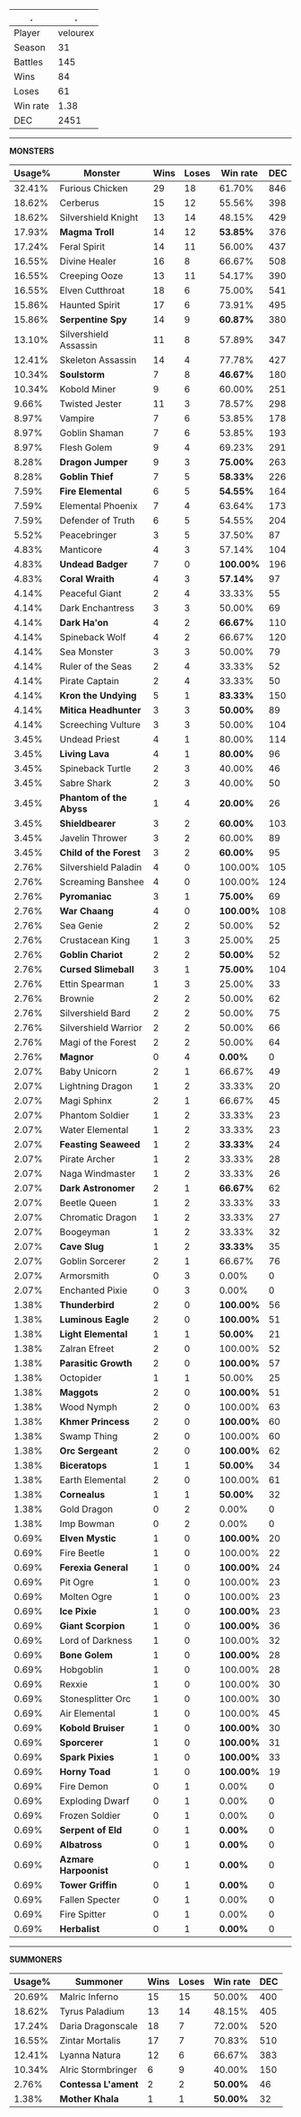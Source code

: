 .|.
|-|-
Player|velourex
Season|31
Battles|145
Wins|84
Loses|61
Win rate|1.38
DEC|2451

---
**MONSTERS**

Usage%|Monster|Wins|Loses|Win rate|DEC|
-|-|-|-|-|-|
32.41%|Furious Chicken|29|18|61.70%|846|
18.62%|Cerberus|15|12|55.56%|398|
18.62%|Silvershield Knight|13|14|48.15%|429|
17.93%|**Magma Troll**|14|12|**53.85%**|376|
17.24%|Feral Spirit|14|11|56.00%|437|
16.55%|Divine Healer|16|8|66.67%|508|
16.55%|Creeping Ooze|13|11|54.17%|390|
16.55%|Elven Cutthroat|18|6|75.00%|541|
15.86%|Haunted Spirit|17|6|73.91%|495|
15.86%|**Serpentine Spy**|14|9|**60.87%**|380|
13.10%|Silvershield Assassin|11|8|57.89%|347|
12.41%|Skeleton Assassin|14|4|77.78%|427|
10.34%|**Soulstorm**|7|8|**46.67%**|180|
10.34%|Kobold Miner|9|6|60.00%|251|
9.66%|Twisted Jester|11|3|78.57%|298|
8.97%|Vampire|7|6|53.85%|178|
8.97%|Goblin Shaman|7|6|53.85%|193|
8.97%|Flesh Golem|9|4|69.23%|291|
8.28%|**Dragon Jumper**|9|3|**75.00%**|263|
8.28%|**Goblin Thief**|7|5|**58.33%**|226|
7.59%|**Fire Elemental**|6|5|**54.55%**|164|
7.59%|Elemental Phoenix|7|4|63.64%|173|
7.59%|Defender of Truth|6|5|54.55%|204|
5.52%|Peacebringer|3|5|37.50%|87|
4.83%|Manticore|4|3|57.14%|104|
4.83%|**Undead Badger**|7|0|**100.00%**|196|
4.83%|**Coral Wraith**|4|3|**57.14%**|97|
4.14%|Peaceful Giant|2|4|33.33%|55|
4.14%|Dark Enchantress|3|3|50.00%|69|
4.14%|**Dark Ha'on**|4|2|**66.67%**|110|
4.14%|Spineback Wolf|4|2|66.67%|120|
4.14%|Sea Monster|3|3|50.00%|79|
4.14%|Ruler of the Seas|2|4|33.33%|52|
4.14%|Pirate Captain|2|4|33.33%|50|
4.14%|**Kron the Undying**|5|1|**83.33%**|150|
4.14%|**Mitica Headhunter**|3|3|**50.00%**|89|
4.14%|Screeching Vulture|3|3|50.00%|104|
3.45%|Undead Priest|4|1|80.00%|114|
3.45%|**Living Lava**|4|1|**80.00%**|96|
3.45%|Spineback Turtle|2|3|40.00%|46|
3.45%|Sabre Shark|2|3|40.00%|50|
3.45%|**Phantom of the Abyss**|1|4|**20.00%**|26|
3.45%|**Shieldbearer**|3|2|**60.00%**|103|
3.45%|Javelin Thrower|3|2|60.00%|89|
3.45%|**Child of the Forest**|3|2|**60.00%**|95|
2.76%|Silvershield Paladin|4|0|100.00%|105|
2.76%|Screaming Banshee|4|0|100.00%|124|
2.76%|**Pyromaniac**|3|1|**75.00%**|69|
2.76%|**War Chaang**|4|0|**100.00%**|108|
2.76%|Sea Genie|2|2|50.00%|52|
2.76%|Crustacean King|1|3|25.00%|25|
2.76%|**Goblin Chariot**|2|2|**50.00%**|52|
2.76%|**Cursed Slimeball**|3|1|**75.00%**|104|
2.76%|Ettin Spearman|1|3|25.00%|33|
2.76%|Brownie|2|2|50.00%|62|
2.76%|Silvershield Bard|2|2|50.00%|75|
2.76%|Silvershield Warrior|2|2|50.00%|66|
2.76%|Magi of the Forest|2|2|50.00%|64|
2.76%|**Magnor**|0|4|**0.00%**|0|
2.07%|Baby Unicorn|2|1|66.67%|49|
2.07%|Lightning Dragon|1|2|33.33%|20|
2.07%|Magi Sphinx|2|1|66.67%|45|
2.07%|Phantom Soldier|1|2|33.33%|23|
2.07%|Water Elemental|1|2|33.33%|23|
2.07%|**Feasting Seaweed**|1|2|**33.33%**|24|
2.07%|Pirate Archer|1|2|33.33%|28|
2.07%|Naga Windmaster|1|2|33.33%|26|
2.07%|**Dark Astronomer**|2|1|**66.67%**|62|
2.07%|Beetle Queen|1|2|33.33%|33|
2.07%|Chromatic Dragon|1|2|33.33%|27|
2.07%|Boogeyman|1|2|33.33%|32|
2.07%|**Cave Slug**|1|2|**33.33%**|35|
2.07%|Goblin Sorcerer|2|1|66.67%|76|
2.07%|Armorsmith|0|3|0.00%|0|
2.07%|Enchanted Pixie|0|3|0.00%|0|
1.38%|**Thunderbird**|2|0|**100.00%**|56|
1.38%|**Luminous Eagle**|2|0|**100.00%**|51|
1.38%|**Light Elemental**|1|1|**50.00%**|21|
1.38%|Zalran Efreet|2|0|100.00%|52|
1.38%|**Parasitic Growth**|2|0|**100.00%**|57|
1.38%|Octopider|1|1|50.00%|25|
1.38%|**Maggots**|2|0|**100.00%**|51|
1.38%|Wood Nymph|2|0|100.00%|63|
1.38%|**Khmer Princess**|2|0|**100.00%**|60|
1.38%|Swamp Thing|2|0|100.00%|60|
1.38%|**Orc Sergeant**|2|0|**100.00%**|62|
1.38%|**Biceratops**|1|1|**50.00%**|34|
1.38%|Earth Elemental|2|0|100.00%|61|
1.38%|**Cornealus**|1|1|**50.00%**|32|
1.38%|Gold Dragon|0|2|0.00%|0|
1.38%|Imp Bowman|0|2|0.00%|0|
0.69%|**Elven Mystic**|1|0|**100.00%**|20|
0.69%|Fire Beetle|1|0|100.00%|22|
0.69%|**Ferexia General**|1|0|**100.00%**|24|
0.69%|Pit Ogre|1|0|100.00%|23|
0.69%|Molten Ogre|1|0|100.00%|23|
0.69%|**Ice Pixie**|1|0|**100.00%**|23|
0.69%|**Giant Scorpion**|1|0|**100.00%**|36|
0.69%|Lord of Darkness|1|0|100.00%|32|
0.69%|**Bone Golem**|1|0|**100.00%**|28|
0.69%|Hobgoblin|1|0|100.00%|28|
0.69%|Rexxie|1|0|100.00%|30|
0.69%|Stonesplitter Orc|1|0|100.00%|30|
0.69%|Air Elemental|1|0|100.00%|45|
0.69%|**Kobold Bruiser**|1|0|**100.00%**|30|
0.69%|**Sporcerer**|1|0|**100.00%**|31|
0.69%|**Spark Pixies**|1|0|**100.00%**|33|
0.69%|**Horny Toad**|1|0|**100.00%**|19|
0.69%|Fire Demon|0|1|0.00%|0|
0.69%|Exploding Dwarf|0|1|0.00%|0|
0.69%|Frozen Soldier|0|1|0.00%|0|
0.69%|**Serpent of Eld**|0|1|**0.00%**|0|
0.69%|**Albatross**|0|1|**0.00%**|0|
0.69%|**Azmare Harpoonist**|0|1|**0.00%**|0|
0.69%|**Tower Griffin**|0|1|**0.00%**|0|
0.69%|Fallen Specter|0|1|0.00%|0|
0.69%|Fire Spitter|0|1|0.00%|0|
0.69%|**Herbalist**|0|1|**0.00%**|0|

---
**SUMMONERS**

Usage%|Summoner|Wins|Loses|Win rate|DEC|
-|-|-|-|-|-|
20.69%|Malric Inferno|15|15|50.00%|400|
18.62%|Tyrus Paladium|13|14|48.15%|405|
17.24%|Daria Dragonscale|18|7|72.00%|520|
16.55%|Zintar Mortalis|17|7|70.83%|510|
12.41%|Lyanna Natura|12|6|66.67%|383|
10.34%|Alric Stormbringer|6|9|40.00%|150|
2.76%|**Contessa L'ament**|2|2|**50.00%**|46|
1.38%|**Mother Khala**|1|1|**50.00%**|32|
